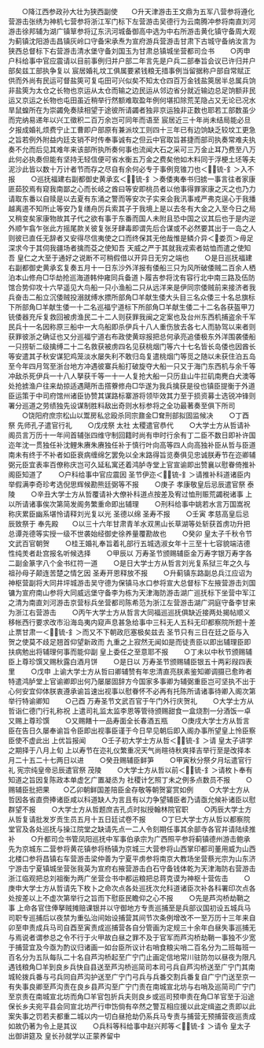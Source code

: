 <!-- { "loadSidebar": true } -->
　　○降江西参政孙大壮为狭西副使　　○升天津游击王文鼎为五军八营参将遵化营游击张绣为神机七营参将浙江军门标下左营游击吴德行为云南腾冲参将南直刘河游击徐邦辅为湖广镇筸参将辽东汛河城备御高中选为中右所游击黄化镇守备周大观为蓟镇沈阳游击昌镇灰岭口守备宋承焘为宣府游兵营游击甘肃下古城守备纳汝言为狭西总督标下右营游击清水堡守备刘国玉为甘肃总镇城坐营都司佥书
　　○丙申户科给事中官应震请以目前事例归并户部二年言先是户兵二部奉旨会议已许归并户部矣兹工部执争复以  宸居婚礼坟工俱属要紧钱粮无措事例当留据称户部自常赋正供而外尚有民运可督盐筴可复屯田可兴似矣不知太仓四百万金钱盐筴居半总属兵饷非盐筴为太仓之长物也京运从太仓而输之边民运从邻边省分就近输边总足饷额非民运又京运之长物也屯田虽近稍举行然额难取盈年例何堪扣除荒芜隐占又无论已况水旱鼠蝗所在为崇蠲免奏牍相望于途彼所请蠲者独非京运独非正数也耶若工部数虽少而完纳易递年以兴工徵积二百万余岂可同年而语至  宸居近三十年尚未结局能必旦夕报成婚礼烦费宁止工曹即户部原有兼派坟工则四十三年已有边饷缺乏较坟工更急之旨若例外附益内廷支销不时传奉事诚有之但云中官取旨甚捷而部司执奏常难夫执奏不允而后见其难年来该部所执所奏何事也流闻大石之采可三万金止耳乃费至八万此何必执奏但能有坚持无轻信便可省水衡五万金之费矣他如木料同于浮梗土坯等夫泥沙此皆以数十万计者节而存之尽自有余何必专于事例竞锥刀也＜锍-釒＞入不报
　　○巡抚福建右副都御史黄承玄＜锍-釒＞奏倭夷奉书归掳一事言往者家康匪茹狡焉有窥我南鄙之心而长岐之酋曰等安即桃员者以他事得罪家康之灭之也乃力请取东番以自赎是以去夏有东涌之警而等安次子实来会我汛事戒严弗克逞心于我播越离逷不知所止等安乃复缮舟厉兵索其子于我境上是以去冬有大金之入至今日之局又稍变矣家康物故其子代之欲有事于东番而国人未附且恐中国之议其后也于是内逆外顺乍翕乍张此方摇尾款关彼复张牙肆毒即谓先后合谋或不必然要其出于一岛之人则彼已直任无辞者又安得尽信夷使之口而终保其无他哉惟是鳞介异＜娄页＞毋足深求今于其伺我疆场者擒而芟之使知吾  天威之严于其就我戎索者姑恤而遣之使知吾  皇仁之大至于通好之说断不可稍假借以开异日无穷之端也
　　○是日巡抚福建右副都御史黄承玄复奏五月十一日东沙外洋报有倭船三只为风所破倭贼二百余人栖泊本山修舟□华劫抢巡海道韩仲雍同兵备道卜履吉参将沈有容行北中南三路及伍防馆合势仰攻十六早遥见大鸟船一只小渔船二只从远洋来是伊同宗倭贼前来接济者我兵奋击二船立沉倭贼投溺就缚水摽所部角□羊献生倭大头目三名众倭三十名总旗标下所部角□羊献生倭一十二名巡福宁道标下所部角□羊献生倭二十二名各获盔甲刀铳倭器充斥复救回被虏渔民二十二人则获罪我闽之定案也及台州东西机捕盗余千军民兵十一名因称原三船中一大鸟船即杀伊兵十八人重伤放去各七人而胁驾以来者则获罪彼浙之确证也又分巡福宁道右布政使黄琮报把总何承亮追倭极东外洋围袭倭船一只捞斩二级擒缚二十二名救获被虏四名见获桃烟门等六十七名皆长岛倭也因酋长等安遣其子秋安谋犯鸡笼淡水屡失利不敢归岛复遣桃烟门等觅之随以未获住泊五岛至今年四月驾至浙台地方冲遇彼寨兵船打破旋夺大船一只又于海门东西机与余千等冲敌杀死伊兵一十八人拏获千等一十一人复抢大船一只历韭山牛拦矶南麂白犬澳等处抢掳渔户往来劫掠适遇飓所击撘藔修舟□华遂为我兵擒获是役也镇臣提衡于外道臣运策于中司府馆州诸臣协赞其谋路标寨游将领毕效其力至于损资募士选锐冲锋则署分巡道之劳绩独先设谋制胜料敌出奇则水标参将之全功最著奏至俱下所司
　　○饶阳府庶宗松山以鬻房私忿殴杀同宗鼐金□耷刑部拟固监候决
　　○丁酉祭  先师孔子遣官行礼
　　○戊戌祭  太社  太稷遣官恭代
　　○大学士方从哲请补阁员言万历十一年间首辅张四维守制回籍时尚有申时行余有丁二臣不数日即补许国迩年沈一贯独任补沈鲤朱赓朱赓独任补于慎行叶向高等四人向高独补臣从哲与臣道南未有终于不补者如臣衰病缠绵乞罢免以全末路得旨览奏俱见忠诚朕寿节在迩卿辅弼元臣宜表率百僚称庆岂可久延私寓还着鸿胪寺堂上官宣谕即出赞襄以慰眷倚推补阁臣知道了
　　○户科给事中官应震因  圣节伊迩＜锍-釒＞请推补科道诸臣内举假满李奇珍考选倪思辉候勘熊廷弼等不报
　　○庚子  孝康敬皇后忌辰遣官祭  泰陵
　　○辛丑大学士方从哲覆请补大僚补科道点按差及宥过恤刑赈荒蠲税诸事  上以所请诸事俟次第简发阁务繁重命即出辅理
　　○刑科给事中姚若水言万国嵩祝称庆累臣幽系堪怜请释刘光复以光  圣德以绵  圣寿不报
　　○壬寅  孝慈高皇后忌辰致祭于  奉先殿　　○以三十六年甘肃青羊水双黑山长草湖等处斩获首虏功升把总谭尧德等实授一级不世袭始经御史徐养量覆勘故也
　　○癸卯  皇太子千秋令节文武百官朝贺
　　○桂王婚礼奉旨着礼部行五城选淑女年十三至十七容貌端洁德性纯羙者赴宫报名听候选择
　　○甲辰以  万寿圣节颁赐辅臣金万寿字银万寿字各二副金篆字八个金书红符一道
　　○是日大学士方从哲言刘光复系狱三年之久与祖孙母子颠连苦楚之情乞因  圣寿开恩释放不报
　　○升蓟镇东路副总兵江应诏为神枢营副将大同井坪城游击吴守德为保镇马水口参将宣大总督标下左掖营游击刘国镛为宣府南山参将大同威远堡守备李为栋为天津海防游击湖广巡抚标下坐营中军江之清为南直刘河游击京营标兵坐营都司陈希范为浙江左营游击湖广洞庭守备李甘来为浙江右营游击
　　○丙午大学士方从哲言大同福巡巡抚俱缺近接两处揭帖顺义移帐西行要求改市沿海岛夷内窥声息甚急给事中三科无人五科无印都察院所题十差止票甘肃一＜锍-釒＞而又不下朝政厄塞极矣兹去  圣节只有三日在廷之臣与入贺之使莫不歧足翘首仰望新政而  九重之上寂然无闻如是而徒责臣以即出辅理臣即扶病勉出将辅理何事而能仰副  皇上委任之至意耶不报
　　○丁未以中秋节颁赐辅臣上尊珍馔又赐秋露白酒月饼
　　○是日以  万寿圣节颁赐辅臣银五十两彩叚四表里
　　○戊申  上谕大学士方从哲曰卿辅赞有年忠清直亮朕素鉴知卿调摄已愈昨者特遣鸿胪堂上官谕卿即出何乃屡屡固辞方今国家多事卿为辅弼重臣岂可坚执不出于心何安宜仰体朕衷遵承谕旨速出视事以慰眷怀不必再有托陈所请诸事待卿入阁次第举行特谕卿知
　　○己酉  万寿圣节文武百官于午门外行庆贺礼
　　○大学士方从哲诣仁德门行礼称祝  上遣司礼监太监李恩等管待颁赐甜食一盒烧割一分酒饭一卓又赐上尊珍馔
　　○又赐饍十一品寿面全长春酒五瓶　　○庚戌大学士方从哲言臣在告日久屡奉谕旨令臣即出视事臣谨于今日早见朝后即入阁办事所望皇上怜臣察臣使不虚此出  上优旨报闻
　　○壬子初大学士方从哲＜锍-釒＞请  皇太子讲学之期择于八月上旬  上以寿节在迩礼仪繁重况天气尚暄待秋爽择吉举行至是改择本月二十五二十七两日以进
　　○癸丑赐辅臣鲜笋
　　○甲寅秋分祭夕月坛遣官行礼  宪宗纯皇帝忌辰遣官祭  茂陵
　　○大学士方从哲以前＜锍-釒＞请枚卜奉有知道之旨因复陈政本单虚乞广置凝丞为  社稷计乞照丁未之例多点数员不报
　　○赐辅臣批把果　　○乙卯朝鲜国差陪臣金存敬等朝贺宴赏如例
　　○大学士方从哲因各省直赍捧诸臣咸以科道缺人为言且有以力争望辅臣者乃请亟允候补诸臣以慰群望不报
　　○大学士方从哲题庶吉孔贞时拟授翰林院官职
　　○丙辰大学士方从哲复请批发岁贡生员五月十五日廷试卷不报
　　○丁巳大学士方从哲以都察院堂官及各处巡抚与操江院堂之缺请先点一二人令刻期任事其余部寺各官并请陆续推补
　　○升都司佥书管凤阳巡抚中军事伯承宗为广西照平参将蓟镇德州游击鲍承先为京城东二营参将黄花镇参将杨镇为京城三大营参将山西掌印都司董用威为山西北楼口参将昌镇右车营游击梁仲善为宁夏平虏参将南京大教场坐营蔡光宗为山东济宁游击宁夏镇城坐营张我英为宣府右掖营游击白石守备钱体乾为天津海防右营游击浙江临观把总刘祖衡为两广坐营佥书中都运粮把总蒋克谟为神枢十营佐击
　　○庚申大学士方从哲请先下枚卜之命次点各处巡抚次允科道诸臣次补各科署印次点各处按差以上不虚次第举行之旨而下慰臣民瞻仰之心不报
　　○先是芦沟桥劫鞘之事  上命各官住俸拏贼摊赔课银并以守御地方专责巡捕至是兵部议国初设五城兵马司职专巡捕后以夜禁为重弘治间始设捕营其间节次条例增改不一至万历十三年来自卯至申责成兵马司自酉至寅责成巡捕营各自分管画为定规三十余年白昼失事巡捕无与焉说者谓参总之令不行于火甲故白昼之罪不及于官军而芦沟桥劫鞘一事独不少宽于捕营宜及今亟为酌议归诸画一如台臣所议计右哨食粮尖哨二百名分为二班每班一百名分为五队每队二十名自芦沟桥起至广宁门止画定信地常川驻防勿以昼夜为限凡遇钱粮角□羊到良乡兵快自县送至芦沟桥巡简司本司弓兵自芦沟桥送至广宁门其南城轮拨兵番与弓兵同自芦沟护送至广宁门弓兵与兵番交割兵番复自广宁门送至京一有失事良卿至芦沟责在良乡县芦沟至广宁门责在南城宣北坊与右哨及巡简司广宁门至京责在南城宣北坊而角□羊官包折兵夫则良乡或巡司预申责在角□羊官至于沿途保长乡夫宛平县会同宣北坊严行申饬倘有卒然之警互相应援以此定缉盗之责即以此案失事之罚若夫都重二城以内一切白昼抢劫仍系兵马专责与捕营无预捕营夜巡责成如故仍著为令上是其议
　　○兵科等科给事中赵兴邦等＜锍-釒＞请令  皇太子出御讲筵及  皇长孙就学以正蒙养留中
